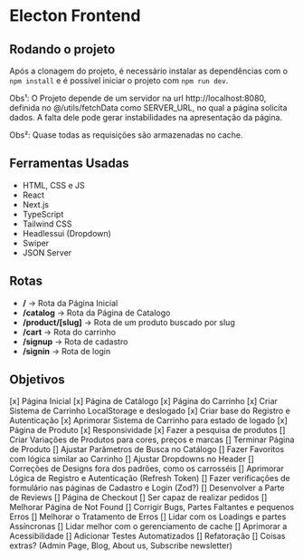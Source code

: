 # Electon Frontend

## Rodando o projeto

Após a clonagem do projeto, é necessário instalar as dependências com o `npm install` e é possível iniciar o projeto com `npm run dev`.

Obs¹: O Projeto depende de um servidor na url http://localhost:8080, definida no @/utils/fetchData como SERVER_URL, no qual a página solicita dados. A falta dele pode gerar instabilidades na apresentação da página.

Obs²: Quase todas as requisições são armazenadas no cache.

## Ferramentas Usadas

- HTML, CSS e JS
- React
- Next.js
- TypeScript
- Tailwind CSS
- Headlessui (Dropdown)
- Swiper
- JSON Server

## Rotas

- **/** -> Rota da Página Inicial
- **/catalog** -> Rota da Página de Catalogo
- **/product/[slug]** -> Rota de um produto buscado por slug
- **/cart** -> Rota do carrinho
- **/signup** -> Rota de cadastro
- **/signin** -> Rota de login

## Objetivos

[x] Página Inicial
[x] Página de Catálogo
[x] Página do Carrinho
[x] Criar Sistema de Carrinho LocalStorage e deslogado
[x] Criar base do Registro e Autenticação
[x] Aprimorar Sistema de Carrinho para estado de logado
[x] Página de Produto
[x] Responsividade
[x] Fazer a pesquisa de produtos
[] Criar Variações de Produtos para cores, preços e marcas
[] Terminar Página de Produto
[] Ajustar Parâmetros de Busca no Catálogo
[] Fazer Favoritos com lógica similar ao Carrinho
[] Ajustar Dropdowns no Header
[] Correções de Designs fora dos padrões, como os carrosséis
[] Aprimorar Lógica de Registro e Autenticação (Refresh Token)
[] Fazer verificações de formulário nas páginas de Cadastro e Login (Zod?)
[] Desenvolver a Parte de Reviews
[] Página de Checkout
[] Ser capaz de realizar pedidos
[] Melhorar Página de Not Found
[] Corrigir Bugs, Partes Faltantes e pequenos Erros
[] Melhorar o Tratamento de Erros
[] Lidar com os Loadings e partes Assíncronas
[] Lidar melhor com o gerenciamento de cache
[] Aprimorar a Acessibilidade
[] Adicionar Testes Automatizados
[] Refatoração
[] Coisas extras? (Admin Page, Blog, About us, Subscribe newsletter)
